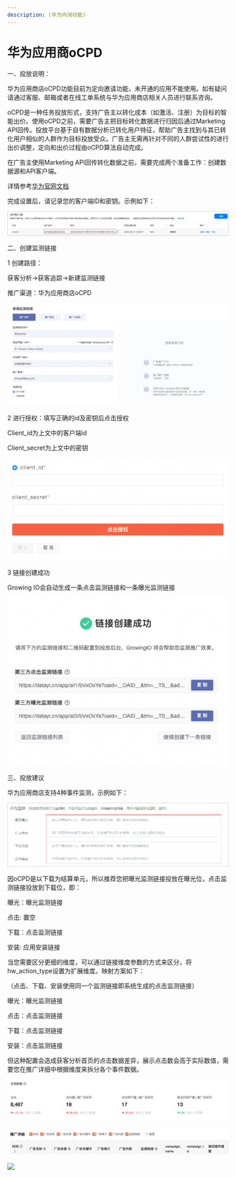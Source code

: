 ```yaml
---
description: (华为内测功能)
---
```


# 华为应用商oCPD



一、投放说明：

华为应用商店oCPD功能目前为定向邀请功能，未开通的应用不能使用。如有疑问请通过客服、邮箱或者在线工单系统与华为应用商店相关人员进行联系咨询。

oCPD是一种任务投放形式，支持广告主以转化成本（如激活、注册）为目标的智能出价。使用oCPD之前，需要广告主把目标转化数据进行归因后通过Marketing API回传。投放平台基于自有数据分析已转化用户特征，帮助广告主找到与其已转化用户相似的人群作为目标投放受众。广告主无需再针对不同的人群尝试性的进行出价调整，定向和出价过程由oCPD算法自动完成。

在广告主使用Marketing API回传转化数据之前，需要完成两个准备工作：创建数据源和API客户端。

详情参考[华为官网文档](https://developer.huawei.com/consumer/cn/doc/distribution/promotion/ocpd-introduction-0000001147372698?preview=1)

&#x20;

完成设置后，请记录您的客户端ID和密钥。示例如下：

![](<../../../.gitbook/assets/图片1 (4).png>)

二、创建监测链接

1 创建路径：

&#x20; 获客分析→获客追踪→新建监测链接

&#x20; 推广渠道：华为应用商店oCPD

![](<../../../.gitbook/assets/图片2 (4).png>)

2 进行授权：填写正确的id及密钥后点击授权

&#x20; Client\_id为上文中的客户端id

&#x20; Client\_secret为上文中的密钥

![](<../../../.gitbook/assets/图片3 (2).png>)

3 链接创建成功

&#x20; Growing IO会自动生成一条点击监测链接和一条曝光监测链接

![](<../../../.gitbook/assets/图片4 (1).png>)

三、投放建议

华为应用商店支持4种事件监测，示例如下：

![](../../../.gitbook/assets/图片5.png)

因oCPD是以下载为结算单元，所以推荐您把曝光监测链接投放在曝光位，点击监测链接投放到下载位，即：

曝光：曝光监测链接

点击:  置空

下载：点击监测链接

安装:  应用安装链接

当您需要区分更细的维度，可以通过链接维度参数的方式来区分，将 hw\_action\_type设置为扩展维度。映射方案如下：

（点击、下载、安装使用同一个监测链接即系统生成的点击监测链接）

曝光：曝光监测链接

点击：点击监测链接

下载：点击监测链接

安装：点击监测链接

&#x20;

但这种配置会造成获客分析首页的点击数据差异，展示点击数会高于实际数值，需要您在推广详细中根据维度来拆分各个事件数据。

![](<../../../.gitbook/assets/图片6 (1).png>)

![](../../../.gitbook/assets/图片7.png)

![](file:///private/var/folders/qp/hzbm9hfj34v1284kvgjfc13c0000gn/T/com.kingsoft.wpsoffice.mac/wps-dada/ksohtml/wps3cRyPN.jpg)

